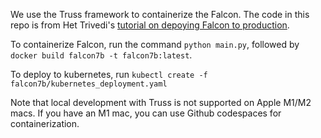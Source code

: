 We use the Truss framework to containerize the Falcon. The code in this repo is from Het Trivedi's [tutorial on depoying Falcon to production](https://github.com/htrivedi99/falcon-7b-truss).

To containerize Falcon, run the command `python main.py`, followed by `docker build falcon7b -t falcon7b:latest`.

To deploy to kubernetes, run `kubectl create -f falcon7b/kubernetes_deployment.yaml`

Note that local development with Truss is not supported on Apple M1/M2 macs. If you have an M1 mac, you can use Github codespaces for containerization.